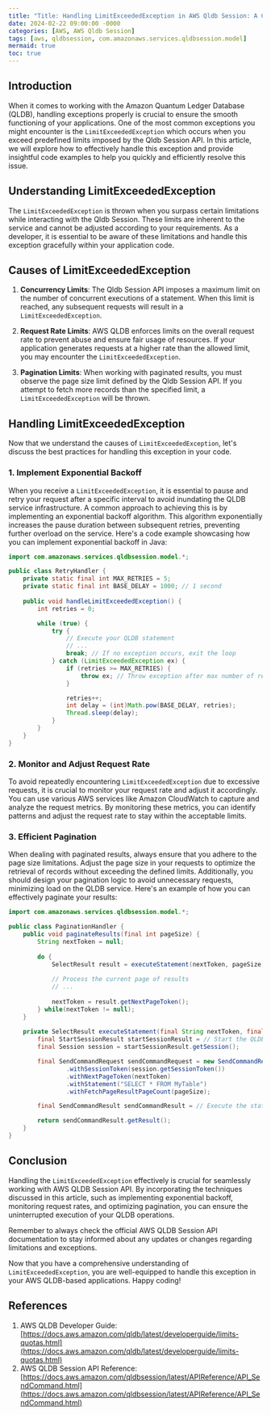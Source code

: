 ```yaml
---
title: "Title: Handling LimitExceededException in AWS Qldb Session: A Comprehensive Guide"
date: 2024-02-22 09:00:00 -0000
categories: [AWS, AWS Qldb Session]
tags: [aws, qldbsession, com.amazonaws.services.qldbsession.model]
mermaid: true
toc: true
---
```



## Introduction

When it comes to working with the Amazon Quantum Ledger Database (QLDB), handling exceptions properly is crucial to ensure the smooth functioning of your applications. One of the most common exceptions you might encounter is the `LimitExceededException` which occurs when you exceed predefined limits imposed by the Qldb Session API. In this article, we will explore how to effectively handle this exception and provide insightful code examples to help you quickly and efficiently resolve this issue.

## Understanding LimitExceededException

The `LimitExceededException` is thrown when you surpass certain limitations while interacting with the Qldb Session. These limits are inherent to the service and cannot be adjusted according to your requirements. As a developer, it is essential to be aware of these limitations and handle this exception gracefully within your application code.

## Causes of LimitExceededException

1. **Concurrency Limits**: The Qldb Session API imposes a maximum limit on the number of concurrent executions of a statement. When this limit is reached, any subsequent requests will result in a `LimitExceededException`.

2. **Request Rate Limits**: AWS QLDB enforces limits on the overall request rate to prevent abuse and ensure fair usage of resources. If your application generates requests at a higher rate than the allowed limit, you may encounter the `LimitExceededException`.

3. **Pagination Limits**: When working with paginated results, you must observe the page size limit defined by the Qldb Session API. If you attempt to fetch more records than the specified limit, a `LimitExceededException` will be thrown.

## Handling LimitExceededException

Now that we understand the causes of `LimitExceededException`, let's discuss the best practices for handling this exception in your code.

### 1. Implement Exponential Backoff

When you receive a `LimitExceededException`, it is essential to pause and retry your request after a specific interval to avoid inundating the QLDB service infrastructure. A common approach to achieving this is by implementing an exponential backoff algorithm. This algorithm exponentially increases the pause duration between subsequent retries, preventing further overload on the service. Here's a code example showcasing how you can implement exponential backoff in Java:

```java
import com.amazonaws.services.qldbsession.model.*;

public class RetryHandler {
    private static final int MAX_RETRIES = 5;
    private static final int BASE_DELAY = 1000; // 1 second
    
    public void handleLimitExceededException() {
        int retries = 0;

        while (true) {
            try {
                // Execute your QLDB statement
                // ...
                break; // If no exception occurs, exit the loop
            } catch (LimitExceededException ex) {
                if (retries >= MAX_RETRIES) {
                    throw ex; // Throw exception after max number of retries
                }

                retries++;
                int delay = (int)Math.pow(BASE_DELAY, retries);
                Thread.sleep(delay);
            }
        }
    }
}
```

### 2. Monitor and Adjust Request Rate

To avoid repeatedly encountering `LimitExceededException` due to excessive requests, it is crucial to monitor your request rate and adjust it accordingly. You can use various AWS services like Amazon CloudWatch to capture and analyze the request metrics. By monitoring these metrics, you can identify patterns and adjust the request rate to stay within the acceptable limits.

### 3. Efficient Pagination

When dealing with paginated results, always ensure that you adhere to the page size limitations. Adjust the page size in your requests to optimize the retrieval of records without exceeding the defined limits. Additionally, you should design your pagination logic to avoid unnecessary requests, minimizing load on the QLDB service. Here's an example of how you can effectively paginate your results:

```java
import com.amazonaws.services.qldbsession.model.*;

public class PaginationHandler {
    public void paginateResults(final int pageSize) {
        String nextToken = null;
        
        do {
            SelectResult result = executeStatement(nextToken, pageSize);
            
            // Process the current page of results
            // ...
            
            nextToken = result.getNextPageToken();
        } while(nextToken != null);
    }
    
    private SelectResult executeStatement(final String nextToken, final int pageSize) {
        final StartSessionResult startSessionResult = // Start the QLDB session
        final Session session = startSessionResult.getSession();

        final SendCommandRequest sendCommandRequest = new SendCommandRequest()
                .withSessionToken(session.getSessionToken())
                .withNextPageToken(nextToken)
                .withStatement("SELECT * FROM MyTable")
                .withFetchPageResultPageCount(pageSize);

        final SendCommandResult sendCommandResult = // Execute the statement

        return sendCommandResult.getResult();
    }
}
```

## Conclusion

Handling the `LimitExceededException` effectively is crucial for seamlessly working with AWS QLDB Session API. By incorporating the techniques discussed in this article, such as implementing exponential backoff, monitoring request rates, and optimizing pagination, you can ensure the uninterrupted execution of your QLDB operations.

Remember to always check the official AWS QLDB Session API documentation to stay informed about any updates or changes regarding limitations and exceptions.

Now that you have a comprehensive understanding of `LimitExceededException`, you are well-equipped to handle this exception in your AWS QLDB-based applications. Happy coding!

## References

1. AWS QLDB Developer Guide: [https://docs.aws.amazon.com/qldb/latest/developerguide/limits-quotas.html](https://docs.aws.amazon.com/qldb/latest/developerguide/limits-quotas.html)
2. AWS QLDB Session API Reference: [https://docs.aws.amazon.com/qldbsession/latest/APIReference/API_SendCommand.html](https://docs.aws.amazon.com/qldbsession/latest/APIReference/API_SendCommand.html)